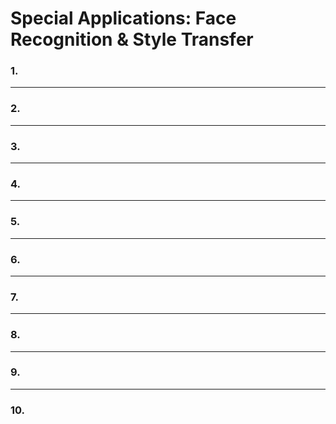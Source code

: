 # Special Applications: Face Recognition & Style Transfer

### 1.

---
### 2.

---

### 3.

---

### 4.

---
### 5.

---
### 6.

---
### 7.

---
### 8.

---
### 9.

---
### 10.

